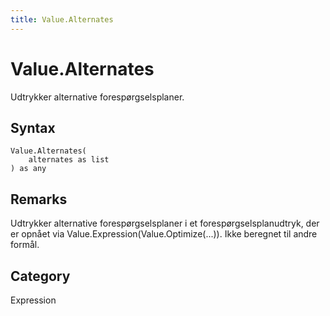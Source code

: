 ```yaml
---
title: Value.Alternates
---
```


# Value.Alternates


Udtrykker alternative forespørgselsplaner.


## Syntax

```powerquery
Value.Alternates(
    alternates as list
) as any
```


## Remarks

Udtrykker alternative forespørgselsplaner i et forespørgselsplanudtryk, der er opnået via Value.Expression(Value.Optimize(...)). Ikke beregnet til andre formål.



## Category
Expression
